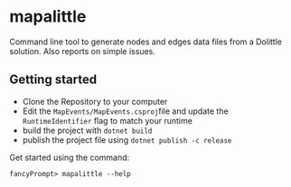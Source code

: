 # mapalittle
Command line tool to generate nodes and edges data files from a Dolittle solution. Also reports on simple issues.

## Getting started
- Clone the Repository to your computer
- Edit the `MapEvents/MapEvents.csproj`file and update the `RuntimeIdentifier` flag to match your runtime
- build the project with `dotnet build`
- publish the project file using `dotnet publish -c release`

Get started using the command: 
```
fancyPrompt> mapalittle --help
```
